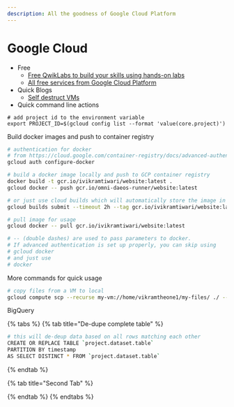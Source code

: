 ```yaml
---
description: All the goodness of Google Cloud Platform
---
```


# Google Cloud

* Free
  * [Free QwikLabs to build your skills using hands-on labs](https://cloud.google.com/training/free-labs)
  * [All free services from Google Cloud Platform](https://cloud.google.com/free/)
* Quick Blogs
  * [Self destruct VMs](https://medium.com/google-cloud/how-to-make-a-self-destructing-vm-on-google-cloud-platform-b99883745b62)
* Quick command line actions

```text
# add project id to the environment variable
export PROJECT_ID=$(gcloud config list --format 'value(core.project)')
```

Build docker images and push to container registry

```bash
# authentication for docker
# from https://cloud.google.com/container-registry/docs/advanced-authentication
gcloud auth configure-docker

# build a docker image locally and push to GCP container registry
docker build -t gcr.io/ivikramtiwari/website:latest .
gcloud docker -- push gcr.io/omni-daeos-runner/website:latest

# or just use cloud builds which will automatically store the image in registry
gcloud builds submit --timeout 2h --tag gcr.io/ivikramtiwari/website:latest .

# pull image for usage
gcloud docker -- pull gcr.io/ivikramtiwari/website:latest

# -- (double dashes) are used to pass parameters to docker.
# If advanced authentication is set up properly, you can skip using 
# gcloud docker
# and just use
# docker
```

More commands for quick usage

```bash
# copy files from a VM to local
gcloud compute scp --recurse my-vm://home/vikramtheone1/my-files/ ./ --zone=us-central1-b
```

BigQuery

{% tabs %}
{% tab title="De-dupe complete table" %}
```bash
# this will de-deup data based on all rows matching each other
CREATE OR REPLACE TABLE `project.dataset.table`
PARTITION BY timestamp
AS SELECT DISTINCT * FROM `project.dataset.table`
```
{% endtab %}

{% tab title="Second Tab" %}

{% endtab %}
{% endtabs %}

